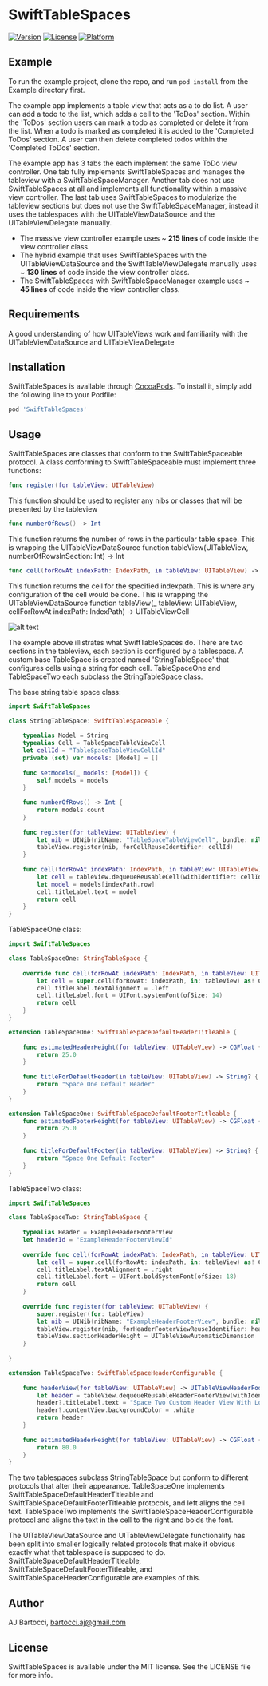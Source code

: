 # SwiftTableSpaces

[![Version](https://img.shields.io/cocoapods/v/SwiftTableSpaces.svg?style=flat)](http://cocoapods.org/pods/SwiftTableSpaces)
[![License](https://img.shields.io/cocoapods/l/SwiftTableSpaces.svg?style=flat)](http://cocoapods.org/pods/SwiftTableSpaces)
[![Platform](https://img.shields.io/cocoapods/p/SwiftTableSpaces.svg?style=flat)](http://cocoapods.org/pods/SwiftTableSpaces)

## Example

To run the example project, clone the repo, and run `pod install` from the Example directory first. 

The example app implements a table view that acts as a to do list. A user can add a todo to the list, which adds a cell to the 'ToDos' section. Within the 'ToDos' section users can mark a todo as completed or delete it from the list. When a todo is marked as completed it is added to the 'Completed ToDos' section. A user can then delete completed todos within the 'Completed ToDos' section. 

The example app has 3 tabs the each implement the same ToDo view controller. One tab fully implements SwiftTableSpaces and manages the tableview with a SwiftTableSpaceManager. Another tab does not use SwiftTableSpaces at all and implements all functionality within a massive view controller. The last tab uses SwiftTableSpaces to modularize the tableview sections but does not use the SwiftTableSpaceManager, instead it uses the tablespaces with the UITableViewDataSource and the UITableViewDelegate manually. 

* The massive view controller example uses ~ **215 lines** of code inside the view controller class.
* The hybrid example that uses SwiftTableSpaces with the UITableViewDataSource and the SwiftTableViewDelegate manually uses ~ **130 lines** of code inside the view controller class.
* The SwiftTableSpaces with SwiftTableSpaceManager example uses ~ **45 lines** of code inside the view controller class.

## Requirements

A good understanding of how UITableViews work and familiarity with the UITableViewDataSource and UITableViewDelegate

## Installation

SwiftTableSpaces is available through [CocoaPods](http://cocoapods.org). To install
it, simply add the following line to your Podfile:

```ruby
pod 'SwiftTableSpaces'
```

## Usage 
SwiftTableSpaces are classes that conform to the SwiftTableSpaceable protocol. A class conforming to SwiftTableSpaceable must implement three functions:

```swift
func register(for tableView: UITableView)
```
This function should be used to register any nibs or classes that will be presented by the tableview

```swift
func numberOfRows() -> Int
```
This function returns the number of rows in the particular table space. This is wrapping the UITableViewDataSource function tableView(UITableView, numberOfRowsInSection: Int) -> Int

```swift
func cell(forRowAt indexPath: IndexPath, in tableView: UITableView) -> UITableViewCell
```
This function returns the cell for the specified indexpath. This is where any configuration of the cell would be done. This is wrapping the UITableViewDataSource function tableView(_ tableView: UITableView, 
  cellForRowAt indexPath: IndexPath) -> UITableViewCell

![alt text](https://github.com/aj-bartocci/SwiftTableSpaces/blob/master/Example/Assets/TableSpaceDetailed.png?raw=true)

The example above illistrates what SwiftTableSpaces do. There are two sections in the tableview, each section is configured by a tablespace. A custom base TableSpace is created named 'StringTableSpace' that configures cells using a string for each cell. TableSpaceOne and TableSpaceTwo each subclass the StringTableSpace class. 

The base string table space class: 

```swift
import SwiftTableSpaces

class StringTableSpace: SwiftTableSpaceable {
    
    typealias Model = String
    typealias Cell = TableSpaceTableViewCell
    let cellId = "TableSpaceTableViewCellId"
    private (set) var models: [Model] = []
    
    func setModels(_ models: [Model]) {
        self.models = models
    }
    
    func numberOfRows() -> Int {
        return models.count
    }
    
    func register(for tableView: UITableView) {
        let nib = UINib(nibName: "TableSpaceTableViewCell", bundle: nil)
        tableView.register(nib, forCellReuseIdentifier: cellId)
    }
    
    func cell(forRowAt indexPath: IndexPath, in tableView: UITableView) -> UITableViewCell {
        let cell = tableView.dequeueReusableCell(withIdentifier: cellId, for: indexPath) as! Cell
        let model = models[indexPath.row]
        cell.titleLabel.text = model
        return cell 
    }
}
```

TableSpaceOne class: 

```swift
import SwiftTableSpaces

class TableSpaceOne: StringTableSpace {
    
    override func cell(forRowAt indexPath: IndexPath, in tableView: UITableView) -> UITableViewCell {
        let cell = super.cell(forRowAt: indexPath, in: tableView) as! Cell
        cell.titleLabel.textAlignment = .left
        cell.titleLabel.font = UIFont.systemFont(ofSize: 14)
        return cell
    }
}

extension TableSpaceOne: SwiftTableSpaceDefaultHeaderTitleable {
    
    func estimatedHeaderHeight(for tableView: UITableView) -> CGFloat {
        return 25.0
    }
    
    func titleForDefaultHeader(in tableView: UITableView) -> String? {
        return "Space One Default Header"
    }
}

extension TableSpaceOne: SwiftTableSpaceDefaultFooterTitleable {
    func estimatedFooterHeight(for tableView: UITableView) -> CGFloat {
        return 25.0
    }
    
    func titleForDefaultFooter(in tableView: UITableView) -> String? {
        return "Space One Default Footer"
    }
}
```

TableSpaceTwo class:

```swift
import SwiftTableSpaces

class TableSpaceTwo: StringTableSpace {
    
    typealias Header = ExampleHeaderFooterView
    let headerId = "ExampleHeaderFooterViewId"
    
    override func cell(forRowAt indexPath: IndexPath, in tableView: UITableView) -> UITableViewCell {
        let cell = super.cell(forRowAt: indexPath, in: tableView) as! Cell
        cell.titleLabel.textAlignment = .right
        cell.titleLabel.font = UIFont.boldSystemFont(ofSize: 18)
        return cell
    }
    
    override func register(for tableView: UITableView) {
        super.register(for: tableView)
        let nib = UINib(nibName: "ExampleHeaderFooterView", bundle: nil)
        tableView.register(nib, forHeaderFooterViewReuseIdentifier: headerId)
        tableView.sectionHeaderHeight = UITableViewAutomaticDimension
    }
    
}

extension TableSpaceTwo: SwiftTableSpaceHeaderConfigurable {
    
    func headerView(for tableView: UITableView) -> UITableViewHeaderFooterView? {
        let header = tableView.dequeueReusableHeaderFooterView(withIdentifier: headerId) as? Header
        header?.titleLabel.text = "Space Two Custom Header View With Long Title To Run Multiple Lines"
        header?.contentView.backgroundColor = .white 
        return header
    }
    
    func estimatedHeaderHeight(for tableView: UITableView) -> CGFloat {
        return 80.0
    }
}
```

The two tablespaces subclass StringTableSpace but conform to different protocols that alter their appearance. TableSpaceOne implements SwiftTableSpaceDefaultHeaderTitleable and SwiftTableSpaceDefaultFooterTitleable protocols, and left aligns the cell text. TableSpaceTwo implements the SwiftTableSpaceHeaderConfigurable protocol and aligns the text in the cell to the right and bolds the font. 

The UITableViewDataSource and UITableViewDelegate functionality has been split into smaller logically related protocols that make it obvious exactly what that tablespace is supposed to do.  SwiftTableSpaceDefaultHeaderTitleable, SwiftTableSpaceDefaultFooterTitleable, and SwiftTableSpaceHeaderConfigurable are examples of this.

## Author

AJ Bartocci, bartocci.aj@gmail.com

## License

SwiftTableSpaces is available under the MIT license. See the LICENSE file for more info.
